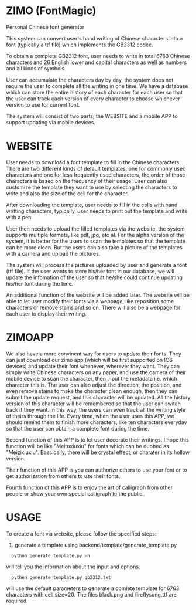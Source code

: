 ZIMO (FontMagic)
================
Personal Chinese font generator

This system can convert user's hand writing of Chinese characters into a font
(typically a ttf file) which implements the GB2312 codec.

To obtain a complete GB2312 font, user needs to write in total 6763 Chinese 
characters and 26 English lower and capital characters as well as numbers and
all kinds of symbols.

User can accumulate the characters day by day, the system does not require the
user to complete all the writing in one time. We have a database which can 
store the entire history of each character for each user so that the user can 
track each version of every character to choose whichever version to use for
current font. 

The system will consist of two parts, the WEBSITE and a mobile APP to support
updating via mobile devices.

WEBSITE
============
User needs to download a font template to fill in the Chinese characters. There are
two different kinds of default templates, one for commonly used characters and one 
for less frequently used characters, the order of those characters is based on the
frequency of their usage. User can also customize the template they want to use by 
selecting the characters to write and also the size of the cell for the character.

After downloading the template, user needs to fill in the cells with hand writting 
characters, typically, user needs to print out the template and write with a pen.

User then needs to upload the filled templates via the website, the system supports 
multiple formats, like pdf, jpg, etc al. For the alpha version of the system, it is 
better for the users to scan the templates so that the template can be more clean.
But the users can also take a picture of the templates with a camera and upload the 
pictures.

The system will process the pictures uploaded by user and generate a font (ttf file).
If the user wants to store his/her font in our database, we will update the infomation
of the user so that he/she could continue updating his/her font during the time.

An additional function of the website will be added later. The website will be able to
let user modify their fonts via a webpage, like reposition some characters or remove 
stains and so on. There will also be a webpage for each user to display their writing.

ZIMOAPP
================
We also have a more convinent way for users to update their fonts. They can just download
our zimo app (which will be first supported on IOS devices) and update their font whenever,
wherever they want. They can simply write Chinese characters on any paper, and use the camera
of their mobile device to scan the character, then input the metadata i.e. which character 
this is. The user can also adjust the direction, the position, and even remove stains to make
the character clean enough, then they can submit the update request, and this character will
be updated. All the history version of this character will be remembered so that the user can
switch back if they want. In this way, the users can even track all the writing style of theirs
through the life. Every time, when the user uses this APP, we should remind them to finish more 
characters, like ten characters everyday so that the user can obtain a complete font during the
time.

Second function of this APP is to let user decorate their writings. I hope this function will be
like "Meituxiuxiu" for fonts which can be dubbed as "Meizixiuxiu". Bascically, there will be 
crystal effect, or charater in its hollow version.

Their function of this APP is you can authorize others to use your font or to get authorization from
others to use their fonts. 

Fourth function of this APP is to enjoy the art of calligraph from other people or show your own special
calligraph to the public.

USAGE
================
To create a font via website, please follow the specified steps:

1. generate a template using backend/template/generate_template.py
  ```
    python generate_template.py -h
  ```
  
  will tell you the information about the input and options.
  ```
    python generate_template.py gb2312.txt
  ```
  
  will use the default parameters to generate a comlete template for 6763 characters with cell size=20. The files black.png and fireflysung.ttf are required.
